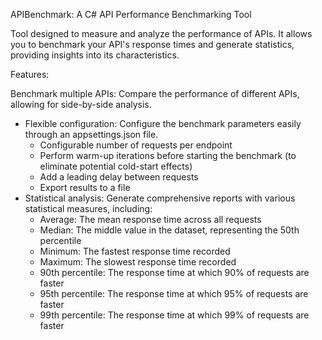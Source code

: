 APIBenchmark: A C# API Performance Benchmarking Tool

Tool designed to measure and analyze the performance of APIs. It allows you to benchmark your API's response times and generate statistics, providing insights into its characteristics.

Features:

Benchmark multiple APIs: Compare the performance of different APIs, allowing for side-by-side analysis.
- Flexible configuration: Configure the benchmark parameters easily through an appsettings.json file.
  - Configurable number of requests per endpoint
  - Perform warm-up iterations before starting the benchmark (to eliminate potential cold-start effects)
  - Add a leading delay between requests
  - Export results to a file
- Statistical analysis: Generate comprehensive reports with various statistical measures, including:
  - Average: The mean response time across all requests
  - Median: The middle value in the dataset, representing the 50th percentile
  - Minimum: The fastest response time recorded
  - Maximum: The slowest response time recorded
  - 90th percentile: The response time at which 90% of requests are faster
  - 95th percentile: The response time at which 95% of requests are faster
  - 99th percentile: The response time at which 99% of requests are faster
